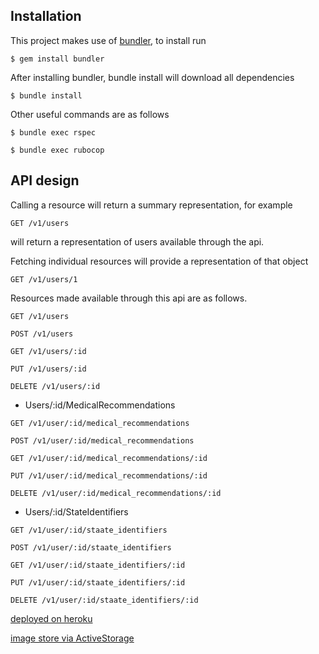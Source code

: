 ## Installation
  This project makes use of [bundler](http://bundler.io/), to install run
  
  ```$ gem install bundler```
    
  After installing bundler, bundle install will download all dependencies
  
  ```$ bundle install```
    
  Other useful commands are as follows
  
  ```$ bundle exec rspec```
    
  ```$ bundle exec rubocop```

## API design
  
  Calling a resource will return a summary representation, for example

  ` GET /v1/users `

  will return a representation of users available through the api.

  Fetching individual resources will provide a representation of that object

  `GET /v1/users/1`

  Resources made available through this api are as follows.

  ```GET /v1/users ```

  ```POST /v1/users ```

  ```GET /v1/users/:id ```

  ```PUT /v1/users/:id ```

  ```DELETE /v1/users/:id ```

  * Users/:id/MedicalRecommendations

  ```GET /v1/user/:id/medical_recommendations ```

  ```POST /v1/user/:id/medical_recommendations ```

  ```GET /v1/user/:id/medical_recommendations/:id ```

  ```PUT /v1/user/:id/medical_recommendations/:id ```

  ```DELETE /v1/user/:id/medical_recommendations/:id ```

  * Users/:id/StateIdentifiers

  ```GET /v1/user/:id/staate_identifiers ```

  ```POST /v1/user/:id/staate_identifiers ```

  ```GET /v1/user/:id/staate_identifiers/:id ```

  ```PUT /v1/user/:id/staate_identifiers/:id ```

  ```DELETE /v1/user/:id/staate_identifiers/:id ```

  [deployed on heroku](https://dry-river-18490.herokuapp.com/v1/users)

  [image store via ActiveStorage](http://guides.rubyonrails.org/active_storage_overview.html)

